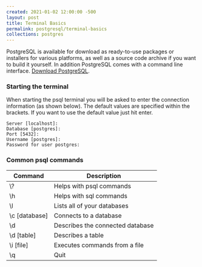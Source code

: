 ```yaml
---
created: 2021-01-02 12:00:00 -500
layout: post
title: Terminal Basics
permalink: postgresql/terminal-basics
collections: postgres
---
```


PostgreSQL is available for download as ready-to-use packages or installers for various platforms, as well as a source code archive if you want to build it yourself. In addition PostgreSQL comes with a command line interface.
[Download PostgreSQL](https://www.postgresql.org/download/).

### Starting the terminal

When starting the psql terminal you will be asked to enter the connection information (as shown below). 
The default values are specified within the brackets.
If you want to use the default value just hit enter.

```https
Server [localhost]:
Database [postgres]:
Port [5432]:
Username [postgres]:
Password for user postgres: 
```

### Common psql commands

<table>
    <thead>
        <tr>
            <th>Command</th>
            <th>Description</th>
        </tr>
    </thead>
    <tbody>
        <tr>
            <td>\?</td>
            <td>Helps with psql commands</td>
        </tr>
        <tr>
            <td>\h</td>
            <td>Helps with sql commands</td>
        </tr>
        <tr>
            <td>\l</td>
            <td>Lists all of your databases</td>
        </tr>
        <tr>
            <td>\c [database]</td>
            <td>Connects to a database</td>
        </tr>
        <tr>
            <td>\d</td>
            <td>Describes the connected database</td>
        </tr>
        <tr>
            <td>\d [table]</td>
            <td>Describes a table</td>
        </tr>
        <tr>
            <td>\i [file]</td>
            <td>Executes commands from a file</td>
        </tr>
        <tr>
            <td>\q</td>
            <td>Quit</td>
        </tr>
    </tbody>
</table>
